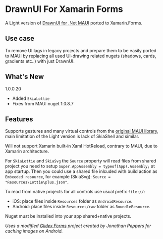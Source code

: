 # DrawnUI For Xamarin Forms
A Light version of [DrawnUI for .Net MAUI](https://github.com/taublast/DrawnUi.Maui) ported to Xamarin.Forms. 

## Use case
To remove UI lags in legacy projects and prepare them to be easily ported to MAUI by replacing all used UI-drawing related nugets (shadows, cards, gradients etc..) with just DrawnUI. 

## What's New
1.0.0.20
* Added `SkiaLottie`
* Fixes from MAUI nuget 1.0.8.7

## Features

Supports gestures and many virtual controls from the [original MAUI library](https://github.com/taublast/DrawnUi.Maui), main limitation of the Light version is lack of SkiaShell and similar.

Will not support Xamarin built-in Xaml HotReload, contrary to MAUI, due to Xamarin architecture.

For `SkiaLottie` and `SkiaSvg` the `Source` property will read files from shared project you need to setup `Super.AppAssembly = typeof(App).Assembly;` at app startup. Then you could use a shared file inlcuded with build action as `Embeeded resource`, for example (SkiaSvg): `Source = "Resources\Lottie\plus.json"`.

To read from native projects for all controls use usual prefix `file://`:
* iOS: place files inside `Resources` folder as `AndroidResource`.
* Android: place files inside `Resources/raw` folder as `BoundleResource`.

Nuget must be installed into your app shared+native projects.

_Uses a modified [Glidex.Forms](https://github.com/jonathanpeppers/glidex) project created by Jonathan Peppers for caching images on Android._
